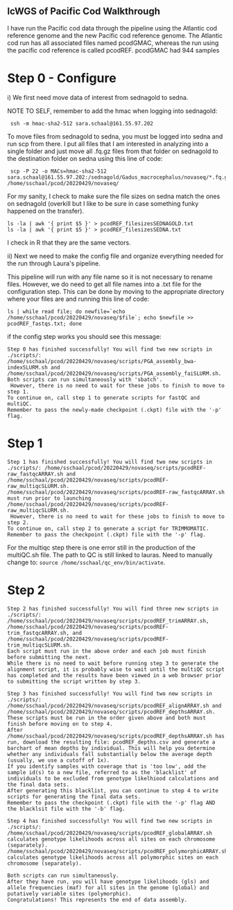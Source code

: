 ## lcWGS of Pacific Cod Walkthrough
I have run the Pacific cod data through the pipeline using the Atlantic cod reference genome and the new Pacific cod reference genome. The Atlantic cod run has all associated files named pcodGMAC, whereas the run using the pacific cod reference is called pcodREF. pcodGMAC had 944 samples 

# Step 0 - Configure  

i) We first need move data of interest from sednagold to sedna.  

NOTE TO SELF, remember to add the hmac when logging into sednagold:  
```
 ssh -m hmac-sha2-512 sara.schaal@161.55.97.202
```

To move files from sednagold to sedna, you must be logged into sedna and run scp from there. I put all files that I am interested in analyzing into a single folder and just move all .fq.gz files from that folder on sednagold to the destination folder on sedna using this line of code:  
```
 scp -P 22 -o MACs=hmac-sha2-512 sara.schaal@161.55.97.202:/sednagold/Gadus_macrocephalus/novaseq/*.fq.gz /home/sschaal/pcod/20220429/novaseq/
```

For my sanity, I check to make sure the file sizes on sedna match the ones on sednagold (overkill but I like to be sure in case something funky happened on the transfer).  

```
ls -la | awk '{ print $5 }' > pcodREF_filesizesSEDNAGOLD.txt
ls -la | awk '{ print $5 }' > pcodREF_filesizesSEDNA.txt
```

I check in R that they are the same vectors.  

ii) Next we need to make the config file and organize everything needed for the run through Laura's pipeline.  

This pipeline will run with any file name so it is not necessary to rename files. However, we do need to get all file names into a .txt file for the configuration step. This can be done by moving to the appropriate directory where your files are and running this line of code:  

```
ls | while read file; do newfile=`echo /home/sschaal/pcod/20220429/novaseq/$file`; echo $newfile >> pcodREF_fastqs.txt; done
```

if the config step works you should see this message:
```
Step 0 has finished successfully! You will find two new scripts in ./scripts/: /home/sschaal/pcod/20220429/novaseq/scripts/PGA_assembly_bwa-indexSLURM.sh and /home/sschaal/pcod/20220429/novaseq/scripts/PGA_assembly_faiSLURM.sh.
Both scripts can run simultaneously with 'sbatch'.
 However, there is no need to wait for these jobs to finish to move to step 1.
To continue on, call step 1 to generate scripts for fastQC and multiQC.
Remember to pass the newly-made checkpoint (.ckpt) file with the '-p' flag.

```

# Step 1

```
Step 1 has finished successfully! You will find two new scripts in ./scripts/: /home/sschaal/pcod/20220429/novaseq/scripts/pcodREF-raw_fastqcARRAY.sh and /home/sschaal/pcod/20220429/novaseq/scripts/pcodREF-raw_multiqcSLURM.sh.
/home/sschaal/pcod/20220429/novaseq/scripts/pcodREF-raw_fastqcARRAY.sh must run prior to launching /home/sschaal/pcod/20220429/novaseq/scripts/pcodREF-raw_multiqcSLURM.sh.
 However, there is no need to wait for these jobs to finish to move to step 2.
To continue on, call step 2 to generate a script for TRIMMOMATIC.
Remember to pass the checkpoint (.ckpt) file with the '-p' flag.
```

For the multiqc step there is one error still in the production of the multiQC.sh file. The path to QC is still linked to lauras. Need to manually change to: ```source /home/sschaal/qc_env/bin/activate```.  

# Step 2

```
Step 2 has finished successfully! You will find three new scripts in ./scripts/: /home/sschaal/pcod/20220429/novaseq/scripts/pcodREF_trimARRAY.sh, /home/sschaal/pcod/20220429/novaseq/scripts/pcodREF-trim_fastqcARRAY.sh, and /home/sschaal/pcod/20220429/novaseq/scripts/pcodREF-trim_multiqcSLURM.sh.
Each script must run in the above order and each job must finish before submitting the next.
While there is no need to wait before running step 3 to generate the alignment script, it is probably wise to wait until the multiQC script has completed and the results have been viewed in a web browser prior to submitting the script written by step 3.
```


```
Step 3 has finished successfully! You will find two new scripts in ./scripts/: /home/sschaal/pcod/20220429/novaseq/scripts/pcodREF_alignARRAY.sh and /home/sschaal/pcod/20220429/novaseq/scripts/pcodREF_depthsARRAY.sh.
These scripts must be run in the order given above and both must finish before moving on to step 4.
After /home/sschaal/pcod/20220429/novaseq/scripts/pcodREF_depthsARRAY.sh has run, download the resulting file: pcodREF_depths.csv and generate a barchart of mean depths by individual. This will help you determine whether any individuals fall substantially below the average depth (usually, we use a cutoff of 1x).
If you identify samples with coverage that is 'too low', add the sample id(s) to a new file, referred to as the 'blacklist' of individuals to be excluded from genotype likelhiood calculations and the final data sets.
After generating this blacklist, you can continue to step 4 to write scripts for generating the final data sets.
Remember to pass the checkpoint (.ckpt) file with the '-p' flag AND the blacklsit file with the '-b' flag.

```

```
Step 4 has finished successfully! You will find two new scripts in ./scripts/:
/home/sschaal/pcod/20220429/novaseq/scripts/pcodREF_globalARRAY.sh calculates genotype likelihoods across all sites on each chromosome (separately).
/home/sschaal/pcod/20220429/novaseq/scripts/pcodREF_polymorphicARRAY.sh calculates genotype likelihoods across all polymorphic sites on each chromosome (separately).

Both scripts can run simultaneously.
After they have run, you will have genotype likelihoods (gls) and allele frequencies (maf) for all sites in the genome (global) and putatively variable sites (polymorphic).
Congratulations! This represents the end of data assembly.

```